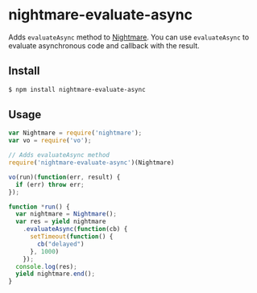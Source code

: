 # nightmare-evaluate-async
Adds `evaluateAsync` method to
[Nightmare](https://github.com/segmentio/nightmare). You can use
`evaluateAsync` to evaluate asynchronous code and callback with the result.

## Install
```bash
$ npm install nightmare-evaluate-async
```

## Usage
```javascript
var Nightmare = require('nightmare');
var vo = require('vo');

// Adds evaluateAsync method
require('nightmare-evaluate-async')(Nightmare)

vo(run)(function(err, result) {
  if (err) throw err;
});

function *run() {
  var nightmare = Nightmare();
  var res = yield nightmare
    .evaluateAsync(function(cb) {
      setTimeout(function() {
        cb("delayed")
      }, 1000)
    });
  console.log(res);
  yield nightmare.end();
}
```
